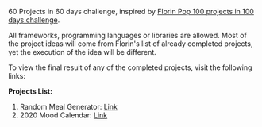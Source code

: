 60 Projects in 60 days challenge, inspired by [Florin Pop 100 projects in 100 days challenge](https://www.florin-pop.com/blog/2019/09/100-days-100-projects).

All frameworks, programming languages or libraries are allowed. Most of the project ideas will come from Florin's list of already completed projects, yet the execution of the idea will be different.

To view the final result of any of the completed projects, visit the following links:

**Projects List:**

 1. Random Meal Generator: [Link](https://codepen.io/mariuslungu97/pen/YzPJNzP)
 2. 2020 Mood Calendar: [Link](https://codepen.io/mariuslungu97/full/wvBQjzj)